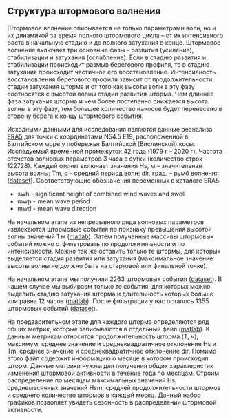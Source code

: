 ## Структура штормового волнения

Штормовое волнение описывается не только параметрами волн, но и их динамикой за время полного штормового цикла – от их интенсивного роста в начальную стадию и до полного затухания в конце. Штормовое волнение включает три основные фазы – развития (усиление), стабилизации и затухания (ослабление). Если в стадию развития и стабилизации происходит размыв берегового профиля, то в стадию затухания происходит частичное его восстановление. Интенсивность восстановления берегового профиля зависит от продолжительности стадии затухания шторма и от того как высоты волн в эту фазу соотносятся с высотой волны стадии развития шторма. Чем длиннее фаза затухания шторма и чем более постепенно снижается высота волны в эту фазу, тем большее количество наносов будет перенесено в сторону берега к концу штормового события.

Исходными данными для исследования являются данные реанализа [ERA5](https://cds.climate.copernicus.eu/cdsapp#!/dataset/reanalysis-era5-single-levels?tab=form) для точки с координатами N54.5 E19, расположенной в Балтийском море у побережья Балтийской (Вислинской) косы. Исследуемый временной промежуток 42 года (1979 г – 2020 г). Частота отсчетов волновых параметров 3 часа в сутки (количество строк -  122728). Каждый отсчет включает значения Hs, м – значительная высота волны; Tm, с – средний период волн; dir, град. – румб волнения ([dataset](1979_2020.dat)). Соответствующие обозначения переменных в каталоге ERA5:

- swh - significant height of combined wind waves and swell
- mwp - mean wave period
- mwd - mean wave direction

На начальном этапе из непрерывного ряда волновых параметров извлекаются штормовые события по признаку превышения высотой волны значений 1 м ([matlab](index_get_storm.m)). Затем полученные массивы штормовых событий можно отфильтровать по продолжительности и по интенсивности. Можно так же оставить только те штормы, для которых выделяется стадия развития или затухания (максимальное значение высоты волны не должно быть на стартовой или финальной точке). 

На начальном этапе мы получили 2263 штормовых события ([dataset](storm_char_2263.txt)). В нашем случае мы выбираем только те события, для которых можно выделить стадию затухания шторма и длительность которых больше или равна 12 часов ([matlab](choose_storm.m)). После фильтрации у нас осталось 1355 штормовых событий ([dataset](storm_char_choose_1355.txt)).

На предварительном этапе для каждого шторма определяются ряд общих метрик, которые записываются в отдельный файл ([matlab](charact_storm_general.m)). К данным метрикам относится продолжительность шторма (T, ч), максимум, среднее значение и среднеквадратичное отклонение Hs и Tm, среднее значение и среднеквадратичное отклонение dir. Помимо этого файл содержит информацию о месяце в котором происходил шторм. Данные метрики нужны для получения общих характеристик изменения штормовой активности в течение года по месяцам. Строим распределение по месяцам максимальных значений Hs,  среднемесячных значений Hsm, средней продолжительности штормов и среднего количество штормов в каждый месяц. Данный набор графиков позволяет увидеть сезонность в распределении штормовой активности.

